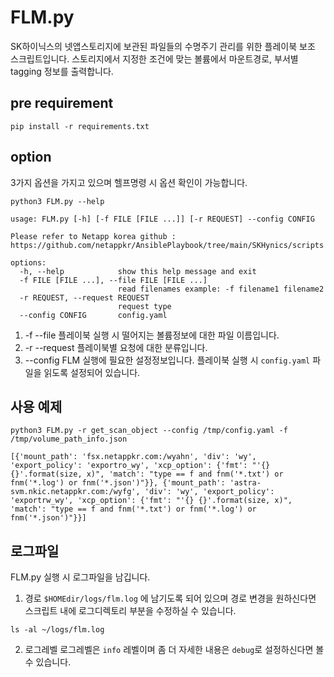 # FLM.py
SK하이닉스의 넷앱스토리지에 보관된 파일들의 수명주기 관리를 위한 플레이북 보조 스크립트입니다.
스토리지에서 지정한 조건에 맞는 볼륨에서 마운트경로, 부서별 tagging 정보를 출력합니다.
## pre requirement

```
pip install -r requirements.txt
```

## option
3가지 옵션을 가지고 있으며 헬프명령 시 옵션 확인이 가능합니다.
```
python3 FLM.py --help
```
```
usage: FLM.py [-h] [-f FILE [FILE ...]] [-r REQUEST] --config CONFIG

Please refer to Netapp korea github : https://github.com/netappkr/AnsiblePlaybook/tree/main/SKHynics/scripts

options:
  -h, --help            show this help message and exit
  -f FILE [FILE ...], --file FILE [FILE ...]
                        read filenames example: -f filename1 filename2
  -r REQUEST, --request REQUEST
                        request type
  --config CONFIG       config.yaml
```

1. -f --file 플레이북 실행 시 떨어지는 볼륨정보에 대한 파일 이름입니다.
2. -r --request 플레이북별 요청에 대한 분류입니다.
3. --config FLM 실행에 필요한 설정정보입니다. 플레이북 실행 시 ```config.yaml``` 파일을 읽도록 설정되어 있습니다.

## 사용 예제

```
python3 FLM.py -r get_scan_object --config /tmp/config.yaml -f /tmp/volume_path_info.json
```
```
[{'mount_path': 'fsx.netappkr.com:/wyahn', 'div': 'wy', 'export_policy': 'exportro_wy', 'xcp_option': {'fmt': "'{} {}'.format(size, x)", 'match': "type == f and fnm('*.txt') or fnm('*.log') or fnm('*.json')"}}, {'mount_path': 'astra-svm.nkic.netappkr.com:/wyfg', 'div': 'wy', 'export_policy': 'exportrw_wy', 'xcp_option': {'fmt': "'{} {}'.format(size, x)", 'match': "type == f and fnm('*.txt') or fnm('*.log') or fnm('*.json')"}}]
```

## 로그파일
FLM.py 실행 시 로그파일을 남깁니다.
1. 경로
```$HOMEdir/logs/flm.log``` 에 남기도록 되어 있으며 경로 변경을 원하신다면 스크립트 내에 로그디렉토리 부분을 수정하실 수 있습니다. 
```
ls -al ~/logs/flm.log
```

2. 로그레벨
로그레벨은 ```info``` 레벨이며 좀 더 자세한 내용은 ```debug```로 설정하신다면 볼 수 있습니다.